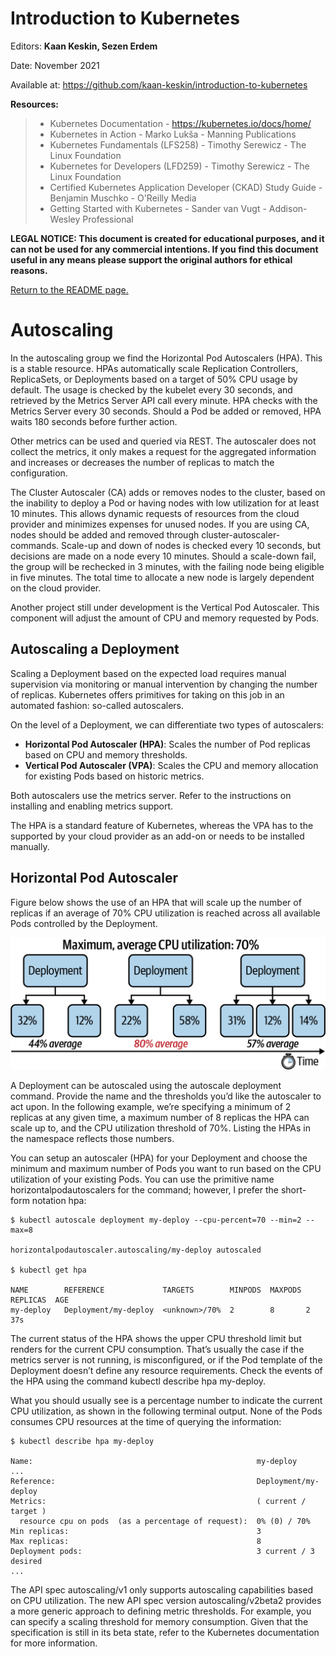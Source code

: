 # Introduction to Kubernetes

Editors: **Kaan Keskin, Sezen Erdem**

Date: November 2021

Available at: https://github.com/kaan-keskin/introduction-to-kubernetes

**Resources:**

> - Kubernetes Documentation - https://kubernetes.io/docs/home/
> - Kubernetes in Action - Marko Lukša - Manning Publications
> - Kubernetes Fundamentals (LFS258) - Timothy Serewicz - The Linux Foundation
> - Kubernetes for Developers (LFD259) - Timothy Serewicz - The Linux Foundation
> - Certified Kubernetes Application Developer (CKAD) Study Guide - Benjamin Muschko - O'Reilly Media
> - Getting Started with Kubernetes - Sander van Vugt - Addison-Wesley Professional

**LEGAL NOTICE: This document is created for educational purposes, and it can not be used for any commercial intentions. If you find this document useful in any means please support the original authors for ethical reasons.** 

[Return to the README page.](README.md)

# Autoscaling

In the autoscaling group we find the Horizontal Pod Autoscalers (HPA). This is a stable resource. HPAs automatically scale Replication Controllers, ReplicaSets, or Deployments based on a target of 50% CPU usage by default. The usage is checked by the kubelet every 30 seconds, and retrieved by the Metrics Server API call every minute. HPA checks with the Metrics Server every 30 seconds. Should a Pod be added or removed, HPA waits 180 seconds before further action. 

Other metrics can be used and queried via REST. The autoscaler does not collect the metrics, it only makes a request for the aggregated information and increases or decreases the number of replicas to match the configuration. 

The Cluster Autoscaler (CA) adds or removes nodes to the cluster, based on the inability to deploy a Pod or having nodes with low utilization for at least 10 minutes. This allows dynamic requests of resources from the cloud provider and minimizes expenses for unused nodes. If you are using CA, nodes should be added and removed through cluster-autoscaler- commands. Scale-up and down of nodes is checked every 10 seconds, but decisions are made on a node every 10 minutes. Should a scale-down fail, the group will be rechecked in 3 minutes, with the failing node being eligible in five minutes. The total time to allocate a new node is largely dependent on the cloud provider. 

Another project still under development is the Vertical Pod Autoscaler. This component will adjust the amount of CPU and memory requested by Pods.

## Autoscaling a Deployment

Scaling a Deployment based on the expected load requires manual supervision via monitoring or manual intervention by changing the number of replicas. Kubernetes offers primitives for taking on this job in an automated fashion: so-called autoscalers. 

On the level of a Deployment, we can differentiate two types of autoscalers:
- **Horizontal Pod Autoscaler (HPA)**: Scales the number of Pod replicas based on CPU and memory thresholds.
- **Vertical Pod Autoscaler (VPA)**: Scales the CPU and memory allocation for existing Pods based on historic metrics.

Both autoscalers use the metrics server. Refer to the instructions on installing and enabling metrics support. 

The HPA is a standard feature of Kubernetes, whereas the VPA has to the supported by your cloud provider as an add-on or needs to be installed manually.

## Horizontal Pod Autoscaler

Figure below shows the use of an HPA that will scale up the number of replicas if an average of 70% CPU utilization is reached across all available Pods controlled by the Deployment.

<img src=".\images\autoscaling-deployment-horizontally.png"/>

A Deployment can be autoscaled using the autoscale deployment command. Provide the name and the thresholds you’d like the autoscaler to act upon. In the following example, we’re specifying a minimum of 2 replicas at any given time, a maximum number of 8 replicas the HPA can scale up to, and the CPU utilization threshold of 70%. Listing the HPAs in the namespace reflects those numbers. 

You can setup an autoscaler (HPA) for your Deployment and choose the minimum and maximum number of Pods you want to run based on the CPU utilization of your existing Pods. You can use the primitive name horizontalpodautoscalers for the command; however, I prefer the short-form notation hpa:

```shell
$ kubectl autoscale deployment my-deploy --cpu-percent=70 --min=2 --max=8

horizontalpodautoscaler.autoscaling/my-deploy autoscaled

$ kubectl get hpa

NAME        REFERENCE             TARGETS        MINPODS  MAXPODS REPLICAS  AGE
my-deploy   Deployment/my-deploy  <unknown>/70%  2        8       2         37s

```

The current status of the HPA shows the upper CPU threshold limit but renders <unknown> for the current CPU consumption. That’s usually the case if the metrics server is not running, is misconfigured, or if the Pod template of the Deployment doesn’t define any resource requirements. Check the events of the HPA using the command kubectl describe hpa my-deploy.

What you should usually see is a percentage number to indicate the current CPU utilization, as shown in the following terminal output. None of the Pods consumes CPU resources at the time of querying the information:

```shell
$ kubectl describe hpa my-deploy

Name:                                                  my-deploy
...
Reference:                                             Deployment/my-deploy
Metrics:                                               ( current / target )
  resource cpu on pods  (as a percentage of request):  0% (0) / 70%
Min replicas:                                          3
Max replicas:                                          8
Deployment pods:                                       3 current / 3 desired
...
```

The API spec autoscaling/v1 only supports autoscaling capabilities based on CPU utilization. The new API spec version autoscaling/v2beta2 provides a more generic approach to defining metric thresholds. For example, you can specify a scaling threshold for memory consumption. Given that the specification is still in its beta state, refer to the Kubernetes documentation for more information.

